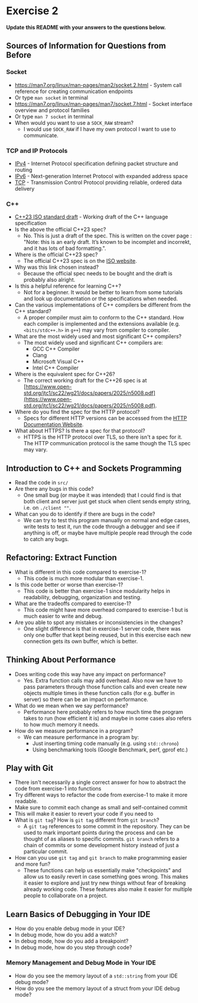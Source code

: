 # Exercise 2

**Update this README with your answers to the questions below.**

## Sources of Information for Questions from Before

### Socket 
- https://man7.org/linux/man-pages/man2/socket.2.html - System call reference
  for creating communication endpoints
- Or type `man socket` in terminal
- https://man7.org/linux/man-pages/man7/socket.7.html - Socket interface 
  overview and protocol families
- Or type `man 7 socket` in terminal
- When would you want to use a `SOCK_RAW` stream?
  - I would use `SOCK_RAW` if I have my own protocol I want to use to communicate.

### TCP and IP Protocols
- [IPv4](https://www.rfc-editor.org/info/rfc791) - Internet Protocol 
  specification defining packet structure and routing
- [IPv6](https://www.rfc-editor.org/info/rfc8200) - Next-generation Internet 
  Protocol with expanded address space
- [TCP](https://datatracker.ietf.org/doc/html/rfc9293) - Transmission Control 
  Protocol providing reliable, ordered data delivery
    
### C++
- [C++23 ISO standard draft](https://www.open-std.org/jtc1/sc22/wg21/docs/papers/2023/n4950.pdf) - 
  Working draft of the C++ language specification
- Is the above the official C++23 spec? 
  - No. This is just a draft of the spec. This is written on the cover page : "Note: this is an early draft. It’s known to be incomplet and incorrekt, and it has lots of bad
formatting.".
- Where is the official C++23 spec?
  - The official C++23 spec is on the [ISO website](https://www.iso.org/standard/83626.html).
- Why was this link chosen instead?
  - Because the official spec needs to be bought and the draft is probably also alright.
- Is this a helpful reference for learning C++?
  - Not for a beginner. It would be better to learn from some tutorials and look up documentation or the specifications when needed.
- Can the various implementations of C++ compilers be different from the
  C++ standard?
  - A proper compiler must aim to conform to the C++ standard. How each compiler is implemented and the extensions available (e.g. `<bits/stdc++.h>` in `g++`) may vary from compiler to compiler.
- What are the most widely used and most significant C++ compilers?
  - The most widely used and significant C++ compilers are:
    - GCC C++ Compiler
    - Clang
    - Microsoft Visual C++
    - Intel C++ Compiler 
- Where is the equivalent spec for C++26?
  - The correct working draft for the C++26 spec is at [https://www.open-std.org/jtc1/sc22/wg21/docs/papers/2025/n5008.pdf](https://www.open-std.org/jtc1/sc22/wg21/docs/papers/2025/n5008.pdf).
- Where do you find the spec for the HTTP protocol?
  - Specs for different HTTP versions can be accessed from the [HTTP Documentation Website](https://httpwg.org/specs/).
- What about HTTPS? Is there a spec for that protocol?
  - HTTPS is the HTTP protocol over TLS, so there isn't a spec for it. The HTTP communication protocol is the same though the TLS spec may vary.

## Introduction to C++ and Sockets Programming

- Read the code in `src/`
- Are there any bugs in this code?
  - One small bug (or maybe it was intended) that I could find is that both client and server just get stuck when client sends empty string, i.e. on `./client ""`.
- What can you do to identify if there are bugs in the code?
  - We can try to test this program manually on normal and edge cases, write tests to test it, run the code through a debugger and see if anything is off, or maybe have multiple people read through the code to catch any bugs.

## Refactoring: Extract Function

- What is different in this code compared to exercise-1?
  - This code is much more modular than exercise-1.
- Is this code better or worse than exercise-1?
  - This code is better than exercise-1 since modularity helps in readability, debugging, organization and testing.
- What are the tradeoffs compared to exercise-1?
  - This code might have more overhead compared to exercise-1 but is much easier to write and debug.
- Are you able to spot any mistakes or inconsistencies in the changes?
  - One slight difference is that in exercise-1 server code, there was only one buffer that kept being reused, but in this exercise each new connection gets its own buffer, which is better.
  
## Thinking About Performance

- Does writing code this way have any impact on performance?
  - Yes. Extra function calls may add overhead. Also now we have to pass parameters through those function calls and even create new objects multiple times in these function calls (for e.g. buffer in server) so there can be an impact on performance.
- What do we mean when we say performance?
  - Performance here probably refers to how much time the program takes to run (how efficient it is) and maybe in some cases also refers to how much memory it needs.
- How do we measure performance in a program?
  - We can measure performance in a program by:
    - Just inserting timing code manually (e.g. using `std::chrono`)
    - Using benchmarking tools (Google Benchmark, perf, gprof etc.)

## Play with Git

- There isn't necessarily a single correct answer for how to abstract the 
  code from exercise-1 into functions
- Try different ways to refactor the code from exercise-1 to make it more
  readable.
- Make sure to commit each change as small and self-contained commit
- This will make it easier to revert your code if you need to
- What is `git tag`? How is `git tag` different from `git branch`?
  - A `git tag` references to some commit in the repository. They can be used to mark important points during the process and can be thought of as aliases to specific commits. `git branch` refers to a chain of commits or some development history instead of just a particular commit.
- How can you use `git tag` and `git branch` to make programming easier and
  more fun?
  - These functions can help us essentially make "checkpoints" and allow us to easily revert in case something goes wrong. This makes it easier to explore and just try new things without fear of breaking already working code. These features also make it easier for multiple people to collaborate on a project.

## Learn Basics of Debugging in Your IDE

- How do you enable debug mode in your IDE?
- In debug mode, how do you add a watch?
- In debug mode, how do you add a breakpoint?
- In debug mode, how do you step through code?

### Memory Management and Debug Mode in Your IDE

- How do you see the memory layout of a `std::string` from your IDE debug mode?
- How do you see the memory layout of a struct from your IDE debug mode?